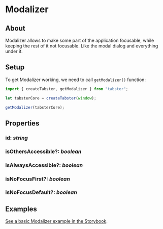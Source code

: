 # Modalizer

## About

Modalizer allows to make some part of the application focusable, while keeping the rest of it
not focusable. Like the modal dialog and everything under it.

## Setup

To get Modalizer working, we need to call `getModalizer()` function:

```ts
import { createTabster, getModalizer } from "tabster";

let tabsterCore = createTabster(window);

getModalizer(tabsterCore);
```

## Properties

### id: _string_

### isOthersAccessible?: _boolean_

### isAlwaysAccessible?: _boolean_

### isNoFocusFirst?: _boolean_

### isNoFocusDefault?: _boolean_

## Examples

[See a basic Modalizer example in the Storybook](https://tabster.io/storybook/?path=/story/modalizer).

